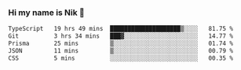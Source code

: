 ### Hi my name is Nik 👋

<!--
**NikDoe/NikDoe** is a ✨ _special_ ✨ repository because its `README.md` (this file) appears on your GitHub profile.

Here are some ideas to get you started:

- 🔭 I’m currently working on ...
- 🌱 I’m currently learning ...
- 👯 I’m looking to collaborate on ...
- 🤔 I’m looking for help with ...
- 💬 Ask me about ...
- 📫 How to reach me: ...
- 😄 Pronouns: ...
- ⚡ Fun fact: ...
-->

<!--START_SECTION:waka-->

```txt
TypeScript   19 hrs 49 mins  ████████████████████▒░░░░   81.75 %
Git          3 hrs 34 mins   ███▓░░░░░░░░░░░░░░░░░░░░░   14.77 %
Prisma       25 mins         ▒░░░░░░░░░░░░░░░░░░░░░░░░   01.74 %
JSON         11 mins         ▒░░░░░░░░░░░░░░░░░░░░░░░░   00.79 %
CSS          5 mins          ░░░░░░░░░░░░░░░░░░░░░░░░░   00.35 %
```

<!--END_SECTION:waka-->
